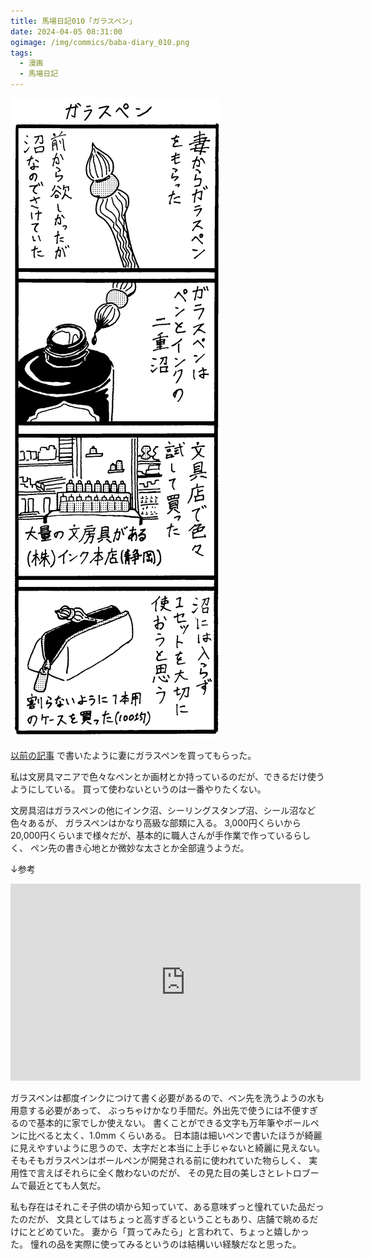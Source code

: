 ```yaml
---
title: 馬場日記010「ガラスペン」
date: 2024-04-05 08:31:00
ogimage: /img/commics/baba-diary_010.png
tags:
  - 漫画
  - 馬場日記
---
```


![馬場日記010](/img/commics/baba-diary_010.png)

[以前の記事](/posts/202403301453_got-glass-pen)
で書いたように妻にガラスペンを買ってもらった。

私は文房具マニアで色々なペンとか画材とか持っているのだが、できるだけ使うようにしている。
買って使わないというのは一番やりたくない。

文房具沼はガラスペンの他にインク沼、シーリングスタンプ沼、シール沼など色々あるが、
ガラスペンはかなり高級な部類に入る。
3,000円くらいから20,000円くらいまで様々だが、基本的に職人さんが手作業で作っているらしく、
ペン先の書き心地とか微妙な太さとか全部違うようだ。

↓参考

<iframe width="560" height="315" src="https://www.youtube.com/embed/r0vhkuwr9vk?si=0CIr__QKf_mAfby3" title="YouTube video player" frameborder="0" allow="accelerometer; autoplay; clipboard-write; encrypted-media; gyroscope; picture-in-picture; web-share" referrerpolicy="strict-origin-when-cross-origin" allowfullscreen></iframe>

ガラスペンは都度インクにつけて書く必要があるので、ペン先を洗うようの水も用意する必要があって、
ぶっちゃけかなり手間だ。外出先で使うには不便すぎるので基本的に家でしか使えない。
書くことができる文字も万年筆やボールペンに比べると太く、1.0mm くらいある。
日本語は細いペンで書いたほうが綺麗に見えやすいように思うので、太字だと本当に上手じゃないと綺麗に見えない。
そもそもガラスペンはボールペンが開発される前に使われていた物らしく、
実用性で言えばそれらに全く敵わないのだが、
その見た目の美しさとレトロブームで最近とても人気だ。

私も存在はそれこそ子供の頃から知っていて、ある意味ずっと憧れていた品だったのだが、
文具としてはちょっと高すぎるということもあり、店舗で眺めるだけにとどめていた。
妻から「買ってみたら」と言われて、ちょっと嬉しかった。
憧れの品を実際に使ってみるというのは結構いい経験だなと思った。
